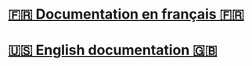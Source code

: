 # [🇫🇷 Documentation en français 🇫🇷](https://github.com/reza0310/HowToContribute/blob/python/README.fr.md)
# [🇺🇸 English documentation 🇬🇧](https://github.com/reza0310/HowToContribute/blob/python/README.en.md)
